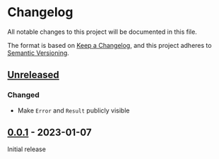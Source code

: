 # Changelog

All notable changes to this project will be documented in this file.

The format is based on [Keep a Changelog](https://keepachangelog.com/en/1.0.0/), and this project adheres to [Semantic Versioning](https://semver.org/spec/v2.0.0.html).

## [Unreleased]

### Changed

- Make `Error` and `Result` publicly visible

## [0.0.1] - 2023-01-07

Initial release

[unreleased]: https://github.com/gadomski/pgstac-rs/compare/v0.0.1...HEAD
[0.0.1]: https://github.com/gadomski/pgstac-rs/tree/v0.0.1
